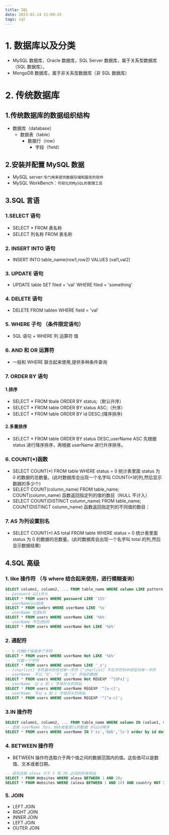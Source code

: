 ```yaml
---
title: SQL
date: 2023-01-24 11:09:15
tags: sql
---
```


# 1. 数据库以及分类

- MySQL 数据库，Oracle 数据库，SQL Server 数据库，属于关系型数据库（SQL 数据库）。
- MongoDB 数据库，属于非关系型数据库（非 SQL 数据库）

# 2. 传统数据库

## 1.传统数据库的数据组织结构

- 数据库（database）
  - 数据表（table）
    - 数据行（row）
      - 字段（field）

## 2.安装并配置 MySQL 数据

- MySQL server:`专门用来提供数据存储和服务的软件`
- MySQL WorkBench：`可视化的MySQL的管理工具`

## 3.SQL 言语

### 1.SELECT 语句

- SELECT \* FROM 表名称
- SELECT 列名称 FROM 表名称

### 2. INSERT INTO 语句

- INSERT INTO table_name(row1,row2) VALUES (val1,val2)

### 3. UPDATE 语句

- UPDATE table SET filed = 'val' WHERE filed = 'something'

### 4. DELETE 语句

- DELETE FROM tablen WHERE field = 'val'

### 5. WHERE 子句 （条件限定语句）

- SQL 语句 + WHERE 列 运算符 值

### 6. AND 和 OR 运算符

- 一般和 WHERE 联合起来使用,提供多种条件查询

### 7. ORDER BY 语句

#### 1.排序

- SELECT \* FROM tbale ORDER BY status;（默认升序）
- SELECT \* FROM table ORDER BY status ASC;（升序）
- SELECT \* FROM table ORDER BY id DESC;(降序排序)

#### 2.多重排序

- SELECT \* FROM table ORDER BY status DESC,userName ASC
  先根据 status 进行降序排序，再根据 userName 进行升序排序。

### 6. COUNT(\*)函数

- SELECT COUNT(\*) FROM table WHERE status = 0
  统计表里面 status 为 0 的数据的总数量。(此时数据库会出现一个名字叫 COUNT(\*)的列,然后显示数据的多少个)
- SELECT COUNT(column_name) FROM table_name;
  COUNT(column_name) 函数返回指定列的值的数目（NULL 不计入）
- SELECT COUNT(DISTINCT column_name) FROM table_name;
  COUNT(DISTINCT column_name) 函数返回指定列的不同值的数目：

### 7. AS 为列设置别名

- SELECT COUNT(\*) AS total FROM table WHERE status = 0
  统计表里面 status 为 0 的数据的总数量。(此时数据库会出现一个名字叫 total 的列,然后显示数据结果)

## 4.SQL 高级

### 1. like 操作符 （与 where 结合起来使用，进行模糊查询）

```sql
SELECT column1, column2, ... FROM table_name WHERE column LIKE pattern;
-- password 以11开头
SELECT * FROM users WHERE password LIKE '11%'
-- userName以s结尾
SELECT * FROM usebrs WHERE userName LIKE '%s'
-- userName 包含b的
SELECT * FROM users WHERE userName LIKE '%b%'
-- userName 不包含b的
SELECT * FROM users WHERE userName Not LIKE '%b%'
```

### 2. 通配符

```sql
-- % 代替0个或者多个字符
SELECT * FROM users WHERE userName Not LIKE '%b%'
-- _ 代替一个字符
SELECT * FROM users WHERE userName LIKE '_s';
-- [charlist] 字符类中的任何单一字符 [^charlist] 不在字符列中的任何单一字符
-- userName  不以 "G"、"F" 或 "x" 开始的数据
SELECT * FROM users WHERE userName Not REGEXP '^[GFx]';
-- userName  以 a 到 c 字母开头的网站
SELECT * FROM users WHERE userName REGEXP '^[a-c]';
-- userName  不以 a 到 c 字母开头的网站
SELECT * FROM users WHERE userName REGEXP '^[^a-c]';
```

### 3.IN 操作符

```sql
SELECT column1, column2, ... FROM table_name WHERE column IN (value1, value2, ...);
-- 选取 userName 为zs，bbb或者是ls的数据 并以id降序
SELECT * FROM users WHERE userName IN ('zs','bbb','ls') order by id desc
```

### 4. BETWEEN 操作符

- BETWEEN 操作符选取介于两个值之间的数据范围内的值。这些值可以是数值、文本或者日期。

```sql
-- 语句选取 alexa 介于 1 和 20 之间的所有网站
SELECT * FROM Websites WHERE alexa BETWEEN 1 AND 20;
SELECT * FROM Websites WHERE (alexa BETWEEN 1 AND 20) AND country NOT IN ('USA', 'IND')
```

### 5. JOIN

- LEFT JOIN
- RIGHT JOIN
- INNER JOIN
- LEFT JOIN
- OUTER JOIN
